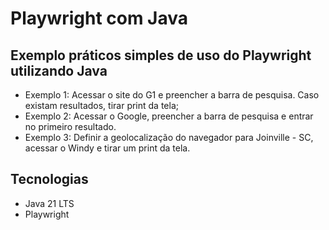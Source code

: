 # Playwright com Java

## Exemplo práticos simples de uso do Playwright utilizando Java

- Exemplo 1: Acessar o site do G1 e preencher a barra de pesquisa. Caso existam resultados, tirar print da tela;
- Exemplo 2: Acessar o Google, preencher a barra de pesquisa e entrar no primeiro resultado.
- Exemplo 3: Definir a geolocalização do navegador para Joinville - SC, acessar o Windy e tirar um print da tela.

## Tecnologias
- Java 21 LTS
- Playwright